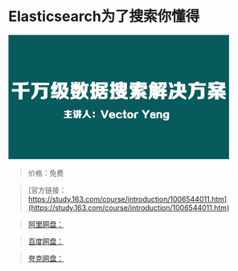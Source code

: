 # Elasticsearch为了搜索你懂得

![img](../../../assets/study163/free/5e6132c67f2f4a5d8e6a11afc442195d.png)

> 价格：免费

> [官方链接：https://study.163.com/course/introduction/1006544011.htm](https://study.163.com/course/introduction/1006544011.htm)

> [阿里网盘：]()

> [百度网盘：]()

> [夸克网盘：]()
